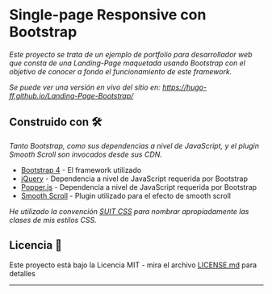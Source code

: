 # Single-page Responsive con Bootstrap

_Este proyecto se trata de un ejemplo de portfolio para desarrollador web que consta de una Landing-Page maquetada usando Bootstrap con el objetivo de conocer a fondo el funcionamiento de este framework._

_Se puede ver una versión en vivo del sitio en: <https://hugo-ff.github.io/Landing-Page-Bootstrap/>_

## Construido con 🛠️

_Tanto Bootstrap, como sus dependencias a nivel de JavaScript, y el plugin Smooth Scroll son invocados desde sus CDN._

* [Bootstrap 4](https://getbootstrap.com/docs/4.3/getting-started/introduction/) - El framework utilizado
* [jQuery](https://api.jquery.com/) - Dependencia a nivel de JavaScript requerida por Bootstrap
* [Popper.js](https://rometools.github.io/rome/) - Dependencia a nivel de JavaScript requerida por Bootstrap
* [Smooth Scroll](https://github.com/cferdinandi/smooth-scroll) - Plugin utilizado para el efecto de smooth scroll

_He utilizado la convención [SUIT CSS](https://github.com/suitcss/suit/blob/master/doc/naming-conventions.md) para nombrar apropiadamente las clases de mis estilos CSS._

## Licencia 📄

Este proyecto está bajo la Licencia MIT - mira el archivo [LICENSE.md](LICENSE.md) para detalles

---

